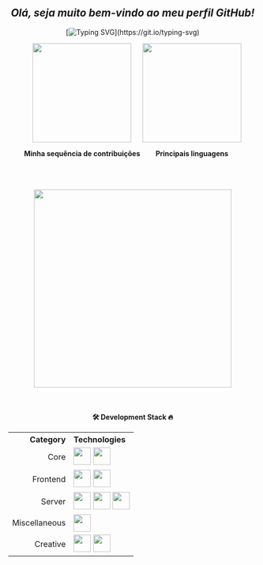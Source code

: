 <div align="center">

## _Olá, seja muito bem-vindo ao meu perfil GitHub!_

[![Typing SVG](https://readme-typing-svg.herokuapp.com/?color=b1633f&size=35&center=true&vCenter=true&width=1000&lines=Hello,+world!+My+name+is+Alexandre+Felix.;I'm+from+Brazil+and+30+years+old!;Be+Welcome!)](https://git.io/typing-svg)

</div>

<div align="center">  
  <div style="display: flex; justify-content: center; align-items: center;">
    <div style="margin-right: 5px;">
      <img src="https://github-readme-streak-stats.herokuapp.com/?user=Alexandrefelix07&theme=dark&hide_border=true" style="max-width: 400px; height: 200px; pointer-events: none;">
      <p><b>Minha sequência de contribuições</b></p>
    </div>
    <div>
      <img src="https://github-readme-stats.vercel.app/api/top-langs/?username=Alexandrefelix07&layout=compact&langs_count=7&theme=dark&hide_border=true" style="max-width: 400px; height: 200px; pointer-events: none;">
      <p><b>Principais linguagens</b></p>
    </div>
  </div>
</div>

<div align="center" style="margin-top: 50px;">
  <a href="https://github.com/ashutosh00710/github-readme-activity-graph">
    <img src="https://github-readme-activity-graph.vercel.app/graph?username=Alexandrefelix07&bg_color=262627&color=bd9914&line=b0bb63&point=e00000&area=true&hide_border=true" style="max-width: 800px; height: 400px;">
  </a>
</div>

<footer style="margin-top: 50px;">
    <div align="center">
        <b>🛠️ Development Stack 🔥</b>
        <table>
          <tr>
            <th align="right">Category</th>
            <th align="left">Technologies</th>
          </tr>
          <tr>
            <td align="right">Core</td>
            <td>
              <img src="https://skillicons.dev/icons?i=js,nodejs,dotnet,cpp,php,java" height="35px"/>
              <img src="https://img.icons8.com/color/48/000000/delphi-ide.png" height="35px"/>
            </td>
          </tr>
          <tr>
            <td align="right">Frontend</td>
            <td>
              <img src="https://img.icons8.com/color/48/000000/salesforce.png" height="35px"/>
              <img src="https://skillicons.dev/icons?i=flutter,dart,html,css" height="35px"/>
            </td>
          </tr>
          <tr>
            <td align="right">Server</td>
            <td>
              <img src="https://skillicons.dev/icons?i=mysql,postgres,docker" height="35px"/>
              <img src="https://img.icons8.com/color/48/000000/oracle-logo.png" height="35px"/>
              <img src="https://img.icons8.com/color/48/000000/microsoft-sql-server.png" height="35px"/>
            </td>
          </tr>
          <tr>
            <td align="right">Miscellaneous</td>
            <td>
              <img src="https://skillicons.dev/icons?i=linux,bash,git,github,powershell,vscode,visualstudio" height="35px"/>
            </td>
          </tr>
          <tr>
            <td align="right">Creative</td>
            <td>
              <img src="https://skillicons.dev/icons?i=ps" height="35px"/>
              <img src="https://img.icons8.com/color/48/000000/coreldraw.png" height="35px"/>
            </td>
          </tr>
        </table>
    </div>
</footer>
